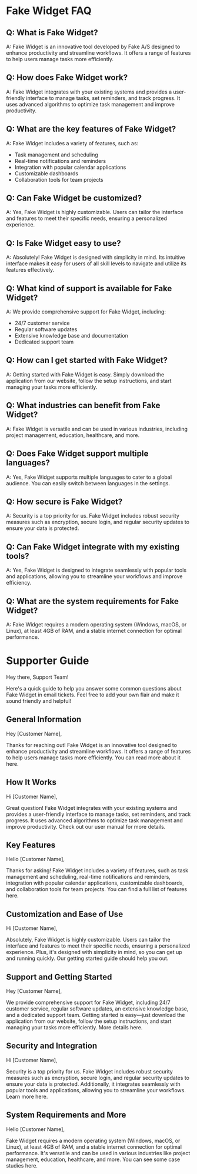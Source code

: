 # Fake Widget FAQ

## Q: What is Fake Widget?
A: Fake Widget is an innovative tool developed by Fake A/S designed to enhance productivity and streamline workflows. It offers a range of features to help users manage tasks more efficiently.

## Q: How does Fake Widget work?
A: Fake Widget integrates with your existing systems and provides a user-friendly interface to manage tasks, set reminders, and track progress. It uses advanced algorithms to optimize task management and improve productivity.

## Q: What are the key features of Fake Widget?
A: Fake Widget includes a variety of features, such as:
- Task management and scheduling
- Real-time notifications and reminders
- Integration with popular calendar applications
- Customizable dashboards
- Collaboration tools for team projects

## Q: Can Fake Widget be customized?
A: Yes, Fake Widget is highly customizable. Users can tailor the interface and features to meet their specific needs, ensuring a personalized experience.

## Q: Is Fake Widget easy to use?
A: Absolutely! Fake Widget is designed with simplicity in mind. Its intuitive interface makes it easy for users of all skill levels to navigate and utilize its features effectively.

## Q: What kind of support is available for Fake Widget?
A: We provide comprehensive support for Fake Widget, including:
- 24/7 customer service
- Regular software updates
- Extensive knowledge base and documentation
- Dedicated support team

## Q: How can I get started with Fake Widget?
A: Getting started with Fake Widget is easy. Simply download the application from our website, follow the setup instructions, and start managing your tasks more efficiently.

## Q: What industries can benefit from Fake Widget?
A: Fake Widget is versatile and can be used in various industries, including project management, education, healthcare, and more.

## Q: Does Fake Widget support multiple languages?
A: Yes, Fake Widget supports multiple languages to cater to a global audience. You can easily switch between languages in the settings.

## Q: How secure is Fake Widget?
A: Security is a top priority for us. Fake Widget includes robust security measures such as encryption, secure login, and regular security updates to ensure your data is protected.

## Q: Can Fake Widget integrate with my existing tools?
A: Yes, Fake Widget is designed to integrate seamlessly with popular tools and applications, allowing you to streamline your workflows and improve efficiency.

## Q: What are the system requirements for Fake Widget?
A: Fake Widget requires a modern operating system (Windows, macOS, or Linux), at least 4GB of RAM, and a stable internet connection for optimal performance.

# Supporter Guide
Hey there, Support Team!

Here's a quick guide to help you answer some common questions about Fake Widget in email tickets. Feel free to add your own flair and make it sound friendly and helpful!

## General Information
Hey [Customer Name],

Thanks for reaching out! Fake Widget is an innovative tool designed to enhance productivity and streamline workflows. It offers a range of features to help users manage tasks more efficiently. You can read more about it here.

## How It Works
Hi [Customer Name],

Great question! Fake Widget integrates with your existing systems and provides a user-friendly interface to manage tasks, set reminders, and track progress. It uses advanced algorithms to optimize task management and improve productivity. Check out our user manual for more details.

## Key Features
Hello [Customer Name],

Thanks for asking! Fake Widget includes a variety of features, such as task management and scheduling, real-time notifications and reminders, integration with popular calendar applications, customizable dashboards, and collaboration tools for team projects. You can find a full list of features here.

## Customization and Ease of Use
Hi [Customer Name],

Absolutely, Fake Widget is highly customizable. Users can tailor the interface and features to meet their specific needs, ensuring a personalized experience. Plus, it's designed with simplicity in mind, so you can get up and running quickly. Our getting started guide should help you out.

## Support and Getting Started
Hey [Customer Name],

We provide comprehensive support for Fake Widget, including 24/7 customer service, regular software updates, an extensive knowledge base, and a dedicated support team. Getting started is easy—just download the application from our website, follow the setup instructions, and start managing your tasks more efficiently. More details here.

## Security and Integration
Hi [Customer Name],

Security is a top priority for us. Fake Widget includes robust security measures such as encryption, secure login, and regular security updates to ensure your data is protected. Additionally, it integrates seamlessly with popular tools and applications, allowing you to streamline your workflows. Learn more here.

## System Requirements and More
Hello [Customer Name],

Fake Widget requires a modern operating system (Windows, macOS, or Linux), at least 4GB of RAM, and a stable internet connection for optimal performance. It's versatile and can be used in various industries like project management, education, healthcare, and more. You can see some case studies here.